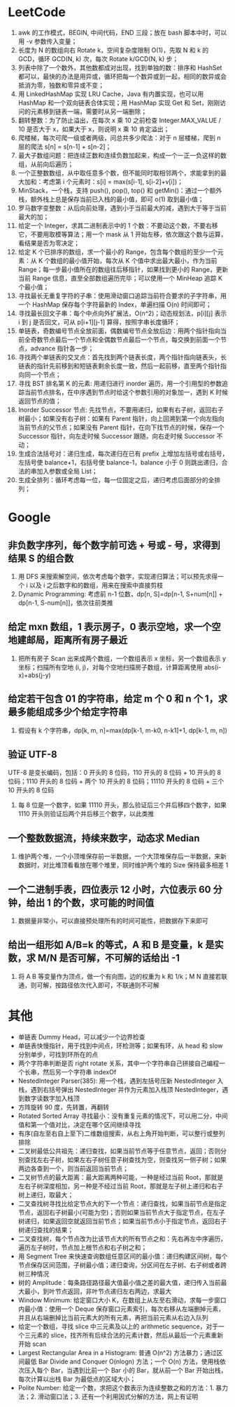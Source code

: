 # LeetCode

1. awk 的工作模式，BEGIN, 中间代码，END 三段；放在 bash 脚本中时，可以用 -v 参数传入变量；
2. 长度为 N 的数组向右 Rotate k，空间复杂度限制 O(1)，先取 N 和 k 的 GCD，循环 GCD(N, k) 次，每次 Rotate k/GCD(N, k) 步；
3. 列表中除了一个数外，其他数都成对出现，找到单独的数：排序和 HashSet 都可以，最快的办法是用异或，循环把每一个数异或到一起，相同的数异或会抵消为零，独数和零异或不变；
4. 用 LinkedHashMap 实现 LRU Cache，Java 有内置实现，也可以用 HashMap 和一个双向链表合体实现；用 HashMap 实现 Get 和 Set，刚刚访问的元素移到链表一端，需要时从另一端删除；
5. 翻转整数：为了防止溢出，在每次 x 乘 10 之前检查 Integer.MAX\_VALUE / 10 是否大于 x，如果大于 x，则说明 x 乘 10 肯定溢出；
6. 爬楼梯，每次可爬一级或者两级，问总共多少爬法：对于 n 层楼梯，爬到 n 层的爬法 s[n] = s[n-1] + s[n-2]；
7. 最大子数组问题：把连续正数和连续负数加起来，构成一个一正一负这样的数组，从前向后遍历；
8. 一个正整数数组，从中取任意多个数，但不能同时取相邻两个，求能拿到的最大加和：考虑第 i 个元素时：s[i] = max(s[i-1], s[i-2]+v[i])；
9. MinStack，一个栈，支持 push(), pop(), top() 和 getMin()：通过一个额外栈，额外栈上总是保存当前已入栈的最小值，即可 o(1) 取到最小值；
10. 罗马数字变整数：从后向前处理，遇到小于当前最大的减，遇到大于等于当前最大的加；
11. 给定一个 Integer，求其二进制表示中的 1 个数：不要动这个数，不要右移它，不要用取模等算法；用一个 mask 从 1 开始左移，依次跟这个数与运算，看结果是否为零决定；
12. 给定 K 个已排序的数组，求一个最小的 Range，包含每个数组的至少一个元素：从 K 个数组的最小值开始，每次从 K 个值中求出最大最小，作为当前 Range；每一步最小值所在的数组往后移指针，如果找到更小的 Range，更新当前 Range 信息，直至全部数组遍历完毕；可以使用一个 MinHeap 追踪 K 个最小值；
13. 寻找最长无重复字符的子串：使用滑动窗口追踪当前符合要求的子字符串，用一个 HashMap 保存每个字符最新的 Index，单遍扫描 O(n) 时间即可；
14. 寻找最长回文子串：每个中点向外扩展法，O(n^2)；动态规划法，p[i][j] 表示 i 到 j 是否回文，可从 p[i+1][j-1] 算得，按照字串长度循环；
15. 单链表，奇数编号节点全放前面，偶数编号节点全放后边：用两个指针指向当前全奇数节点最后一个节点和全偶数节点最后一个节点，每交换到前面一个节点，advance 指针各一步；
16. 寻找两个单链表的交叉点：首先找到两个链表长度，两个指针指向链表头，长链表的指针先前移到和短链表剩余长度一致，然后一起前移，直至两个指针指向同一个节点；
17. 寻找 BST 排名第 K 的元素: 用递归进行 inorder 遍历，用一个引用型的参数追踪当前节点排名，在中序遇到节点时给这个参数引用的对象加一，遇到 K 时候返回节点的值；
18. Inorder Successor 节点: 先找节点，不要用递归，如果有右子树，返回右子树最小；如果没有右子树：如果有 Parent 指针，向上回溯到第一个向左指向当前节点的父节点；如果没有 Parent 指针，在向下找节点的时候，保存一个 Successor 指针，向左走时候 Successor 跟随，向右走时候 Successor 不动；
19. 生成合法括号对：递归生成，每次递归在已有 prefix 上增加左括号或右括号，左括号使 balance+1，右括号使 balance-1，balance 小于 0 则跳出递归，合法的串加入参数或全局 List；
20. 生成全排列：循环考虑每一位，每一位固定之后，递归考虑后面部分的全排列；

# Google

## 非负数字序列，每个数字前可选 + 号或 - 号，求得到结果 S 的组合数

1. 用 DFS 来搜索解空间，依次考虑每个数字，实现递归算法；可以预先求得一个 i 以及 i 之后数字和的数组，用来在搜索中直接剪枝
2. Dynamic Programming: 考虑前 n-1 位数，dp[n, S]=dp[n-1, S+num[n]] + dp[n-1, S-num[n]]，依次往前类推

## 给定 mxn 数组，1 表示房子，0 表示空地，求一个空地建邮局，距离所有房子最近

1. 把所有房子 Scan 出来成两个数组，一个数组表示 x 坐标，另一个数组表示 y 坐标；扫描所有空地 (i, j)，对每个空地扫描房子数组，计算距离使用 abs(i-x)+abs(j-y)

## 给定若干包含 01 的字符串，给定 m 个 0 和 n 个 1，求最多能组成多少个给定字符串

1. 假设有 k 个字符串，dp[k, m, n]=max(dp[k-1, m-k0, n-k1]+1, dp[k-1, m, n])

## 验证 UTF-8

UTF-8 是变长编码，包括：0 开头的 8 位码，110 开头的 8 位码 + 10 开头的 8 位码；1110 开头的 8 位码 + 两个 10 开头的 8 位码；11110 开头的 8 位码 + 三个 10 开头的 8 位码

1. 每 8 位是一个数字，如果 11110 开头，那么验证后三个并后移四个数字，如果 1110 开头则验证后两个并后移三个数字，以此类推

## 一个整数数据流，持续来数字，动态求 Median

1. 维护两个堆，一个小顶堆保存前一半数据，一个大顶堆保存后一半数据，来新数据时，对比堆顶看看放在哪个堆里，同时维护两个堆的 Size 保持最多相差 1

## 一个二进制手表，四位表示 12 小时，六位表示 60 分钟，给出 1 的个数，求可能的时间值

1. 数据量非常小，可以直接预处理所有的时间可能性，把数据存下来即可

## 给出一组形如 A/B=k 的等式，A 和 B 是变量，k 是实数，求 M/N 是否可解，不可解的话给出 -1

1. 将 A B 等变量作为顶点，做一个有向图，边的权重为 k 和 1/k；M N 直接若联通，则可解，按路径依次代入即可，不联通则不可解

# 其他

* 单链表 Dummy Head，可以减少一个边界检查
* 单链表快慢指针，用于找到中间点，环检测等；如果有环，从 head 和 slow 分别单步，可找到环所在的点
* 两个字符串判断是否 right rotate 关系，其中一个字符串自己拼接自己编程一个长串，然后另一个字符串 indexOf
* NestedInteger Parser(385): 用一个栈，遇到左括号压新 NestedInteger 入栈，遇到右括号弹出 NestedInteger 并作为元素加入栈顶 NestedInteger，遇到数字读数字加入栈顶
* 方阵旋转 90 度，先转置，再翻转
* Rotated Sorted Array 寻找最小：没有重复元素的情况下，可以用二分，中间值和第一个值对比，决定在哪个区间继续寻找
* 有序(自左至右自上至下)二维数组搜索，从右上角开始判断，可以整行或整列排除
* 二叉树最低公共祖先：递归查找，如果当前节点等于任意节点，返回；否则分别查找左右子树，如果左右子树任意子树查找为空，则查找另一侧子树；如果两边各查到一个，则当前返回当前节点；
* 二叉树节点的最大距离：最大距离两种可能，一种是经过当前 Root，那就是左右子树深度相加，另一种是不经过当前 Root，那就是左子树上递归和右子树上递归，取最大；
* 二叉查找树寻找比给定节点大的下一个节点：递归查找，如果当前节点是指定节点，返回右子树最小(可能为空)；否则如果当前节点大于指定节点，在左子树递归，如果返回空就返回当前节点；如果当前节点小于指定节点，返回右子树递归查找的结果；
* 二叉查找树，每个节点改为比该节点大的所有节点之和：先右再左中序遍历，遍历左子树时，节点加上根节点和右子树之和；
* 用 Segment Tree 来快速查询数组任意区间的最小值：递归构建区间树，每个节点保存区间范围，子树最小值；递归查询，分区间在左子树、右子树或者跨树三种情况
* 树的 Amplitude：每条路径路径最大值最小值之差的最大值，递归传入当前最大最小，到叶节点返回，非叶节点递归左右两边，求最大
* Window Minimum: 给定窗口大小 K，在数组上从左至右滑动，求每一步窗口内最小值：使用一个 Deque 保存窗口元素索引，每次右移从左端删掉元素，并且从右端删掉比当前元素大的所有元素，再把当前元素从右边入队列
* 给定一个数组，寻找 slice 中三元素及以上的 arithmetic sequence，对于一个三元素的 slice，找齐所有后续合法的元素计数，然后从最后一个元素重新开始 scan
* Largest Rectangular Area in a Histogram: 普通 O(n^2) 方法暴力；通过区间最低 Bar Divide and Conquer O(nlogn) 方法；一个 O(n) 方法，使用栈依次压入每个 Bar，当遇到比前一个 Bar 小的 Bar，就从前一个 Bar 开始出栈，每次计算以出栈 Bar 为最低点的区域大小；
* Polite Number: 给定一个数，求把这个数表示为连续整数之和的方法：1. 暴力法；2. 滑动窗口法；3. 还有一个利用因式分解的方法，网上有证明

